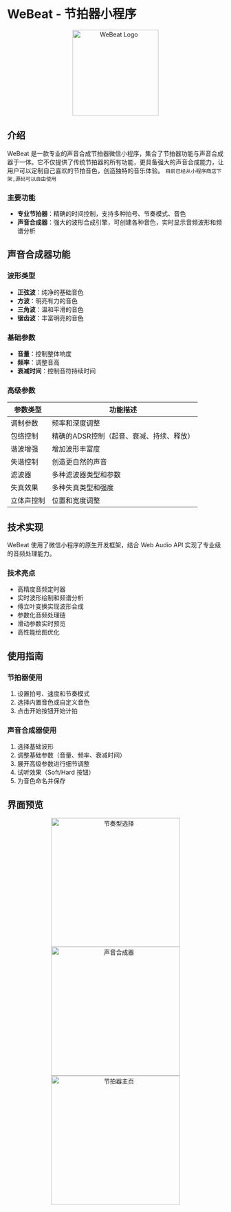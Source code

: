 # WeBeat - 节拍器小程序

<div align="center">
  <img src="assets/images/app_logo.png" alt="WeBeat Logo" width="200">
</div>

## 介绍

WeBeat 是一款专业的声音合成节拍器微信小程序，集合了节拍器功能与声音合成器于一体。它不仅提供了传统节拍器的所有功能，更具备强大的声音合成能力，让用户可以定制自己喜欢的节拍音色，创造独特的音乐体验。
`目前已经从小程序商店下架,源码可以自由使用`

### 主要功能

- **专业节拍器**：精确的时间控制，支持多种拍号、节奏模式、音色
- **声音合成器**：强大的波形合成引擎，可创建各种音色，实时显示音频波形和频谱分析

## 声音合成器功能

### 波形类型
- **正弦波**：纯净的基础音色
- **方波**：明亮有力的音色
- **三角波**：温和平滑的音色
- **锯齿波**：丰富明亮的音色

### 基础参数
- **音量**：控制整体响度
- **频率**：调整音高
- **衰减时间**：控制音符持续时间

### 高级参数
| 参数类型 | 功能描述 |
|---------|---------|
| 调制参数 | 频率和深度调整 |
| 包络控制 | 精确的ADSR控制（起音、衰减、持续、释放）|
| 谐波增强 | 增加波形丰富度 |
| 失谐控制 | 创造更自然的声音 |
| 滤波器  | 多种滤波器类型和参数 |
| 失真效果 | 多种失真类型和强度 |
| 立体声控制 | 位置和宽度调整 |

## 技术实现

WeBeat 使用了微信小程序的原生开发框架，结合 Web Audio API 实现了专业级的音频处理能力。

### 技术亮点
- 高精度音频定时器
- 实时波形绘制和频谱分析
- 傅立叶变换实现波形合成
- 参数化音频处理链
- 滑动参数实时预览
- 高性能绘图优化

## 使用指南

### 节拍器使用
1. 设置拍号、速度和节奏模式
2. 选择内置音色或自定义音色
3. 点击开始按钮开始计拍

### 声音合成器使用
1. 选择基础波形
2. 调整基础参数（音量、频率、衰减时间）
3. 展开高级参数进行细节调整
4. 试听效果（Soft/Hard 按钮）
5. 为音色命名并保存

## 界面预览

<div align="center">
  <img src="screenshot/WechatIMG440.jpg" alt="节奏型选择" width="300">
  <img src="screenshot/WechatIMG441.jpg" alt="声音合成器" width="300">
  <img src="screenshot/WechatIMG442.jpg" alt="节拍器主页" width="300">
</div>


